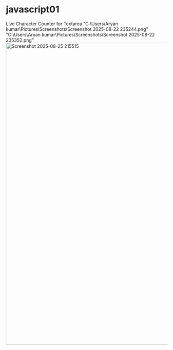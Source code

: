 # javascript01
Live Character Counter for Textarea
"C:\Users\Aryan kumar\Pictures\Screenshots\Screenshot 2025-08-22 235244.png"
"C:\Users\Aryan kumar\Pictures\Screenshots\Screenshot 2025-08-22 235352.png"
<img width="1919" height="940" alt="Screenshot 2025-08-25 215515" src="https://github.com/user-attachments/assets/a5c5f16b-cde0-4ec3-bcca-387b7212b6df" />
